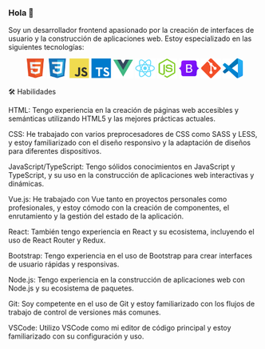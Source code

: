 ### Hola 👋



Soy un desarrollador frontend apasionado por la creación de interfaces de usuario y la construcción de aplicaciones web. Estoy especializado en las siguientes tecnologías:


<div align="center">
  <img src="https://raw.githubusercontent.com/devicons/devicon/master/icons/html5/html5-original.svg" alt="HTML5" width="40" height="40"/>
  <img src="https://raw.githubusercontent.com/devicons/devicon/master/icons/css3/css3-original.svg" alt="CSS3" width="40" height="40"/>
  <img src="https://raw.githubusercontent.com/devicons/devicon/master/icons/javascript/javascript-original.svg" alt="JavaScript" width="40" height="40"/>
  <img src="https://raw.githubusercontent.com/devicons/devicon/master/icons/typescript/typescript-original.svg" alt="TypeScript" width="40" height="40"/>
  <img src="https://raw.githubusercontent.com/devicons/devicon/master/icons/vuejs/vuejs-original.svg" alt="Vue.js" width="40" height="40"/>
  <img src="https://raw.githubusercontent.com/devicons/devicon/master/icons/react/react-original.svg" alt="React" width="40" height="40"/>
  <img src="https://raw.githubusercontent.com/devicons/devicon/master/icons/nodejs/nodejs-original.svg" alt="Node.js" width="40" height="40"/>
  <img src="https://raw.githubusercontent.com/devicons/devicon/master/icons/bootstrap/bootstrap-original.svg" alt="Bootstrap" width="40" height="40"/>
  <img src="https://raw.githubusercontent.com/devicons/devicon/master/icons/git/git-original.svg" alt="Git" width="40" height="40"/>
  <img src="https://raw.githubusercontent.com/devicons/devicon/master/icons/vscode/vscode-original.svg" alt="VSCode" width="40" height="40"/>
</div>


🛠️ Habilidades

HTML: Tengo experiencia en la creación de páginas web accesibles y semánticas utilizando HTML5 y las mejores prácticas actuales.

CSS: He trabajado con varios preprocesadores de CSS como SASS y LESS, y estoy familiarizado con el diseño responsivo y la adaptación de diseños para diferentes dispositivos.

JavaScript/TypeScript: Tengo sólidos conocimientos en JavaScript y TypeScript, y su uso en la construcción de aplicaciones web interactivas y dinámicas.

Vue.js: He trabajado con Vue tanto en proyectos personales como profesionales, y estoy cómodo con la creación de componentes, el enrutamiento y la gestión del estado de la aplicación.

React: También tengo experiencia en React y su ecosistema, incluyendo el uso de React Router y Redux.

Bootstrap: Tengo experiencia en el uso de Bootstrap para crear interfaces de usuario rápidas y responsivas.

Node.js: Tengo experiencia en la construcción de aplicaciones web con Node.js y su ecosistema de paquetes.

Git: Soy competente en el uso de Git y estoy familiarizado con los flujos de trabajo de control de versiones más comunes.

VSCode: Utilizo VSCode como mi editor de código principal y estoy familiarizado con su configuración y uso.
